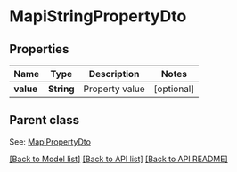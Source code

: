 
# MapiStringPropertyDto
## Properties
Name | Type | Description | Notes
------------ | ------------- | ------------- | -------------
**value** | **String** | Property value              |  [optional]


## Parent class

See: [MapiPropertyDto](MapiPropertyDto.md)

[[Back to Model list]](README.md#documentation-for-models) [[Back to API list]](README.md#documentation-for-api-endpoints) [[Back to API README]](README.md)

